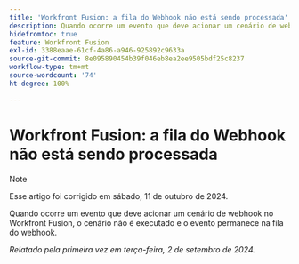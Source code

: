 ```yaml
---
title: 'Workfront Fusion: a fila do Webhook não está sendo processada'
description: Quando ocorre um evento que deve acionar um cenário de webhook no Workfront Fusion, o cenário não é executado e o evento permanece na fila do webhook.
hidefromtoc: true
feature: Workfront Fusion
exl-id: 3388eaae-61cf-4a86-a946-925892c9633a
source-git-commit: 8e095890454b39f046eb8ea2ee9505bdf25c8237
workflow-type: tm+mt
source-wordcount: '74'
ht-degree: 100%

---
```


# Workfront Fusion: a fila do Webhook não está sendo processada

>[!NOTE]
>
>Esse artigo foi corrigido em sábado, 11 de outubro de 2024.

Quando ocorre um evento que deve acionar um cenário de webhook no Workfront Fusion, o cenário não é executado e o evento permanece na fila do webhook.

_Relatado pela primeira vez em terça-feira, 2 de setembro de 2024._
